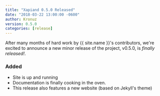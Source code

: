 ```yaml
---
title: "Xapiand 0.5.0 Released"
date: "2018-03-22 13:00:00 -0600"
author: Kronuz
version: 0.5.0
categories: [release]
---
```


After many months of hard work by {{ site.name }}'s contributors, we're excited
to announce a new minor release of the project, v0.5.0, is *finally released!*.

### Added
- Site is up and running
- Documentation is finally cooking in the oven.
- This release also features a new website (based on Jekyll's theme)
